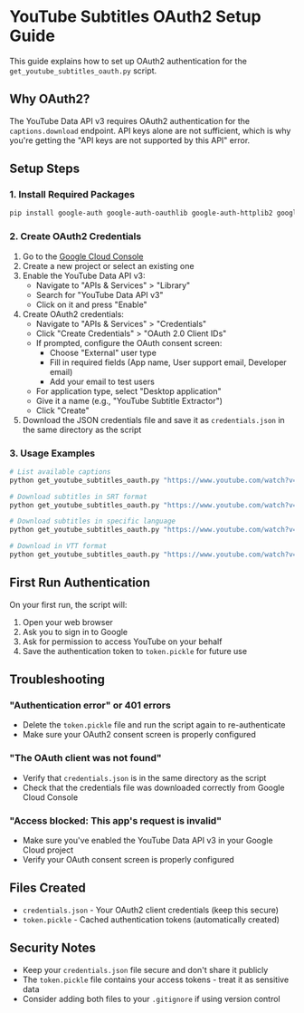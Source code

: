 # YouTube Subtitles OAuth2 Setup Guide

This guide explains how to set up OAuth2 authentication for the `get_youtube_subtitles_oauth.py` script.

## Why OAuth2?

The YouTube Data API v3 requires OAuth2 authentication for the `captions.download` endpoint. API keys alone are not sufficient, which is why you're getting the "API keys are not supported by this API" error.

## Setup Steps

### 1. Install Required Packages

```bash
pip install google-auth google-auth-oauthlib google-auth-httplib2 google-api-python-client
```

### 2. Create OAuth2 Credentials

1. Go to the [Google Cloud Console](https://console.cloud.google.com/)
2. Create a new project or select an existing one
3. Enable the YouTube Data API v3:
   - Navigate to "APIs & Services" > "Library"
   - Search for "YouTube Data API v3"
   - Click on it and press "Enable"
4. Create OAuth2 credentials:
   - Navigate to "APIs & Services" > "Credentials"
   - Click "Create Credentials" > "OAuth 2.0 Client IDs"
   - If prompted, configure the OAuth consent screen:
     - Choose "External" user type
     - Fill in required fields (App name, User support email, Developer email)
     - Add your email to test users
   - For application type, select "Desktop application"
   - Give it a name (e.g., "YouTube Subtitle Extractor")
   - Click "Create"
5. Download the JSON credentials file and save it as `credentials.json` in the same directory as the script

### 3. Usage Examples

```bash
# List available captions
python get_youtube_subtitles_oauth.py "https://www.youtube.com/watch?v=VIDEO_ID" --list-only

# Download subtitles in SRT format
python get_youtube_subtitles_oauth.py "https://www.youtube.com/watch?v=VIDEO_ID" --output subtitles.srt

# Download subtitles in specific language
python get_youtube_subtitles_oauth.py "https://www.youtube.com/watch?v=VIDEO_ID" --language en --output english_subtitles.srt

# Download in VTT format
python get_youtube_subtitles_oauth.py "https://www.youtube.com/watch?v=VIDEO_ID" --format vtt --output subtitles.vtt
```

## First Run Authentication

On your first run, the script will:
1. Open your web browser
2. Ask you to sign in to Google
3. Ask for permission to access YouTube on your behalf
4. Save the authentication token to `token.pickle` for future use

## Troubleshooting

### "Authentication error" or 401 errors
- Delete the `token.pickle` file and run the script again to re-authenticate
- Make sure your OAuth2 consent screen is properly configured

### "The OAuth client was not found"
- Verify that `credentials.json` is in the same directory as the script
- Check that the credentials file was downloaded correctly from Google Cloud Console

### "Access blocked: This app's request is invalid"
- Make sure you've enabled the YouTube Data API v3 in your Google Cloud project
- Verify your OAuth consent screen is properly configured

## Files Created

- `credentials.json` - Your OAuth2 client credentials (keep this secure)
- `token.pickle` - Cached authentication tokens (automatically created)

## Security Notes

- Keep your `credentials.json` file secure and don't share it publicly
- The `token.pickle` file contains your access tokens - treat it as sensitive data
- Consider adding both files to your `.gitignore` if using version control